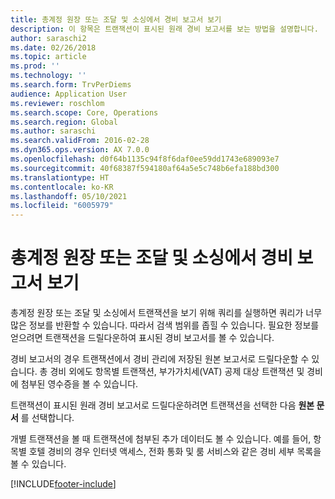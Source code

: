 ```yaml
---
title: 총계정 원장 또는 조달 및 소싱에서 경비 보고서 보기
description: 이 항목은 트랜잭션이 표시된 원래 경비 보고서를 보는 방법을 설명합니다.
author: saraschi2
ms.date: 02/26/2018
ms.topic: article
ms.prod: ''
ms.technology: ''
ms.search.form: TrvPerDiems
audience: Application User
ms.reviewer: roschlom
ms.search.scope: Core, Operations
ms.search.region: Global
ms.author: saraschi
ms.search.validFrom: 2016-02-28
ms.dyn365.ops.version: AX 7.0.0
ms.openlocfilehash: d0f64b1135c94f8f6daf0ee59dd1743e689093e7
ms.sourcegitcommit: 40f68387f594180af64a5e5c748b6efa188bd300
ms.translationtype: HT
ms.contentlocale: ko-KR
ms.lasthandoff: 05/10/2021
ms.locfileid: "6005979"
---
```

# <a name="view-an-expense-report-from-general-ledger-or-procurement-and-sourcing"></a>총계정 원장 또는 조달 및 소싱에서 경비 보고서 보기

총계정 원장 또는 조달 및 소싱에서 트랜잭션을 보기 위해 쿼리를 실행하면 쿼리가 너무 많은 정보를 반환할 수 있습니다. 따라서 검색 범위를 좁힐 수 있습니다. 필요한 정보를 얻으려면 트랜잭션을 드릴다운하여 표시된 경비 보고서를 볼 수 있습니다.

경비 보고서의 경우 트랜잭션에서 경비 관리에 저장된 원본 보고서로 드릴다운할 수 있습니다. 총 경비 외에도 항목별 트랜잭션, 부가가치세(VAT) 공제 대상 트랜잭션 및 경비에 첨부된 영수증을 볼 수 있습니다.

트랜잭션이 표시된 원래 경비 보고서로 드릴다운하려면 트랜잭션을 선택한 다음 **원본 문서** 를 선택합니다.

개별 트랜잭션을 볼 때 트랜잭션에 첨부된 추가 데이터도 볼 수 있습니다. 예를 들어, 항목별 호텔 경비의 경우 인터넷 액세스, 전화 통화 및 룸 서비스와 같은 경비 세부 목록을 볼 수 있습니다.


[!INCLUDE[footer-include](../includes/footer-banner.md)]